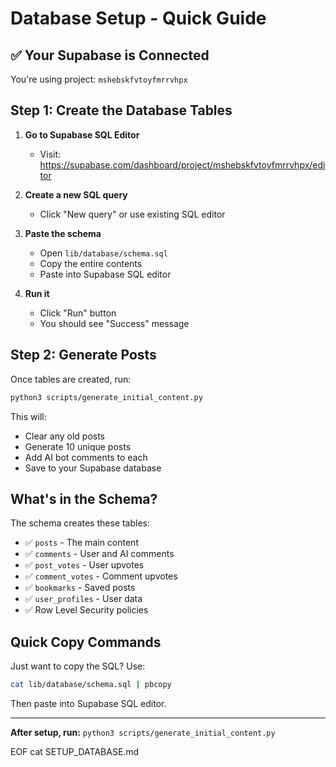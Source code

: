 # Database Setup - Quick Guide

## ✅ Your Supabase is Connected

You're using project: `mshebskfvtoyfmrrvhpx`

## Step 1: Create the Database Tables

1. **Go to Supabase SQL Editor**
   - Visit: https://supabase.com/dashboard/project/mshebskfvtoyfmrrvhpx/editor

2. **Create a new SQL query**
   - Click "New query" or use existing SQL editor

3. **Paste the schema**
   - Open `lib/database/schema.sql` 
   - Copy the entire contents
   - Paste into Supabase SQL editor

4. **Run it**
   - Click "Run" button
   - You should see "Success" message

## Step 2: Generate Posts

Once tables are created, run:

```bash
python3 scripts/generate_initial_content.py
```

This will:
- Clear any old posts
- Generate 10 unique posts
- Add AI bot comments to each
- Save to your Supabase database

## What's in the Schema?

The schema creates these tables:
- ✅ `posts` - The main content
- ✅ `comments` - User and AI comments
- ✅ `post_votes` - User upvotes
- ✅ `comment_votes` - Comment upvotes
- ✅ `bookmarks` - Saved posts
- ✅ `user_profiles` - User data
- ✅ Row Level Security policies

## Quick Copy Commands

Just want to copy the SQL? Use:

```bash
cat lib/database/schema.sql | pbcopy
```

Then paste into Supabase SQL editor.

---

**After setup, run:** `python3 scripts/generate_initial_content.py`

EOF
cat SETUP_DATABASE.md

